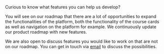 Curious to know what features you can help us develop?

You will see on our roadmap that there are a lot of opportunities to expand the functionalities of the platform, both the functionality of the course cards as well as navigation on the platform for example.
We continuously update our product roadmap with new features.

We are also open to discuss features you would like to work on that are not on our roadmap. You can get in touch via [email](mailto:contact@offcourse.io) to discuss the possibilities.
